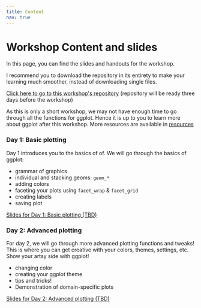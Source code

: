 ```yaml
---
title: Content
nav: true
---
```


# Workshop Content and slides

In this page, you can find the slides and handouts for the workshop.

I recommend you to download the repository in its entirety to make your learning much smoother, instead of downloading single files.

[Click here to go to this workshop's repository](https://github.com/winsonfzyang/RVisWorkshop) (repository will be ready three days before the workshop)

As this is only a short workshop, we may not have enough time to go through all the functions for ggplot. Hence it is up to you to learn more about ggplot after this workshop. More resources are available in [resources](https://github.com/winsonfzyang/RVisWorkshop/content/3-resources.html)

### Day 1: Basic plotting
Day 1 introduces you to the basics of of. We will go through the basics of ggplot:
* grammar of graphics
* individual and stacking geoms: `geom_*`
* adding colors
* faceting your plots using `facet_wrap` & `facet_grid`
* creating labels
* saving plot



[Slides for Day 1: Basic plotting (TBD)]()  


### Day 2: Advanced plotting
For day 2, we will go through more advanced plotting functions and tweaks! This is where you can get creative with your colors, themes, settings, etc. Show your artsy side with ggplot!
* changing color
* creating your ggplot theme
* tips and tricks!
* Demonstration of domain-specific plots


[Slides for Day 2: Advanced plotting (TBD)]()  


